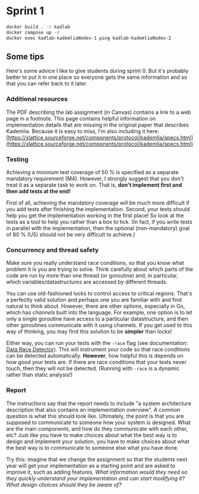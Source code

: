 # Sprint 1

```bash
docker build . -t kadlab
docker compose up -d
docker exec kadlab-kademliaNodes-1 ping kadlab-kademliaNodes-2
```

## Some tips

Here's some advice I like to give students during sprint 0.
But it's probably better to put it in one place so everyone gets the same information and so that you can refer back to it later.


### Additional resources

The PDF describing the lab assignment (in Canvas) contains a link to a web page in a footnote.
This page contains helpful information on implementation details that are missing in the original paper that describes Kademlia.
Because it is easy to miss, I'm also including it here:
[https://xlattice.sourceforge.net/components/protocol/kademlia/specs.html](https://xlattice.sourceforge.net/components/protocol/kademlia/specs.html)


### Testing

Achieving a minimum test coverage of 50 % is specified as a separate mandatory requirement (M4).
However, I strongly suggest that you don't treat it as a separate task to work on.
That is, **don't implement first and then add tests at the end!**

First of all, achieving the mandatory coverage will be much more difficult if you add tests after finishing the implementation.
Second, your tests should help you get the implementation working in the first place!
So look at the tests as a tool to help you rather than a box to tick.
(In fact, if you write tests in parallel with the implementation, then the optional (non-mandatory) goal of 80 % (U5) should not be very difficult to achieve.)


### Concurrency and thread safety

Make sure you really understand race conditions, so that you know what problem it is you are trying to solve.
Think carefully about which parts of the code are run by more than one thread (or goroutine) and, in particular, which variables/datastructures are accessed by different threads.

You can use old-fashioned locks to control access to critical regions.
That's a perfectly valid solution and perhaps one you are familiar with and find natural to think about.
However, there are other options, especially in Go, which has *channels* built into the language.
For example, one option is to let only a single goroutine have access to a particular datastructure, and then other goroutines communicate with it using channels.
If you get used to this way of thinking, you may find this solution to be **simpler** than locks!

Either way, you can run your tests with the `-race` flag (see documentation: [Data Race Detector](https://go.dev/doc/articles/race_detector)).
This will instrument your code so that race conditions can be detected automatically.
**However**, how helpful this is depends on how good your tests are.
If there are race conditions that your tests never touch, then they will not be detected.
(Running with `-race` is a dynamic rather than static analysis!)


### Report

The instructions say that the report needs to include "a system architecture description that also contains an implementation overview".
A common question is what this should look like.
Ultimately, the point is that you are supposed to communicate to someone how your system is designed.
What are the main components, and how do they communicate with each other, etc?
Just like you have to make choices about what the best way is to design and implement your solution, you have to make choices about what the best way is to communicate to someone else what you have done.

Try this: imagine that we change the assignment so that the students next year will get your implementation as a starting point and are asked to improve it, such as adding features.
*What information would they need so they quickly understand your implementation and can start modifying it?*
*What design choices should they be aware of?*

